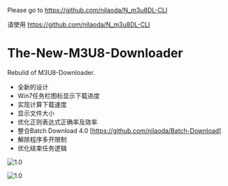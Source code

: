 Please go to https://github.com/nilaoda/N_m3u8DL-CLI 

请使用 https://github.com/nilaoda/N_m3u8DL-CLI

# The-New-M3U8-Downloader
Rebulid of M3U8-Downloader.  

* 全新的设计  
* Win7任务栏图标显示下载进度   
* 实现计算下载速度  
* 显示文件大小  
* 优化正则表达式正确率及效率  
* 整合Batch Download 4.0 [https://github.com/nilaoda/Batch-Download]
* 解除程序多开限制  
* 优化结束任务逻辑  

![1.0](http://i1.piimg.com/567571/6e7c4ee133502375.png)

![1.0](http://i1.piimg.com/567571/5f60deb57631486f.png)
